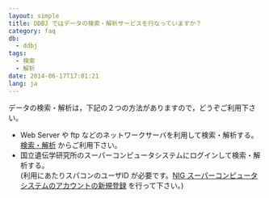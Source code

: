 ```yaml
---
layout: simple
title: DDBJ ではデータの検索・解析サービスを行なっていますか？
category: faq
db:
  - ddbj
tags:
  - 検索
  - 解析
date: 2014-06-17T17:01:21
lang: ja
---
```

データの検索・解析は，下記の２つの方法がありますので，どうぞご利用下さい。

- Web Server や ftp などのネットワークサーバを利用して検索・解析する。  
	[検索・解析](/services/index.html) からご利用下さい。 　
- 国立遺伝学研究所のスーパーコンピュータシステムにログインして検索・解析する。  
	(利用にあたりスパコンのユーザID が必要です。[NIG
	スーパーコンピュータシステムのアカウントの新規登録](https://sc.ddbj.nig.ac.jp/application/registration/)
	を行って下さい。)
